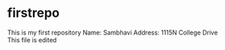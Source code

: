 # firstrepo
This is my first repository
Name: Sambhavi
Address: 1115N College Drive
This file is edited